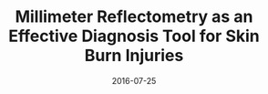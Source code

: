 ---
draft: false
doi: 10.1109/I2MTC.2016.7520407
title: Millimeter Reflectometry as an Effective Diagnosis Tool for Skin Burn Injuries
url_pdf: ''
publication_types: ["article-journal"]
authors:
  - Yuan Gao
  - Reza Zoughi

publication: In *IEEE International Instrumentation and Measurement Technology Conference (I2MTC)*
publication_short: In *IEEE International Instrumentation and Measurement Technology Conference (I2MTC)*
featured: false
image:
  filename: featured
  focal_point: Smart
  preview_only: false
date: 2016-07-25
---